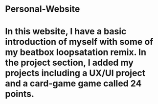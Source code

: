 # Personal-Website
# In this website, I have a basic introduction of myself with some of my beatbox loopsatation remix. In the project section, I added my projects including a UX/UI project and a card-game game called 24 points.

